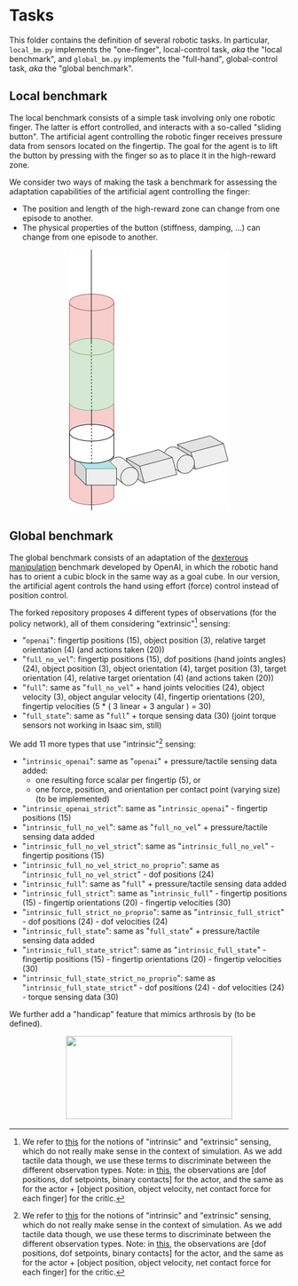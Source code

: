# Tasks

This folder contains the definition of several robotic tasks. In particular, `local_bm.py` implements the "one-finger", local-control task, *aka* the "local benchmark", and `global_bm.py` implements the "full-hand", global-control task, *aka* the "global benchmark".

## Local benchmark

The local benchmark consists of a simple task involving only one robotic finger. The latter is effort controlled, and interacts with a so-called "sliding button". The artificial agent controlling the robotic finger receives pressure data from sensors located on the fingertip. The goal for the agent is to lift the button by pressing with the finger so as to place it in the high-reward zone. 

We consider two ways of making the task a benchmark for assessing the adaptation capabilities of the artificial agent controlling the finger:
- The position and length of the high-reward zone can change from one episode to another.
- The physical properties of the button (stiffness,  damping, ...) can change from one episode to another.

<p align="center">
  <img src="images/local_bm_img.jpg" />
</p>


## Global benchmark

The global benchmark consists of an adaptation of the [dexterous manipulation](https://arxiv.org/abs/1808.00177) benchmark developed by OpenAI, in which the robotic hand has to orient a cubic block in the same way as a goal cube. In our version, the artificial agent controls the hand using effort (force) control instead of position control.

The forked repository proposes 4 different types of observations (for the policy network), all of them considering "extrinsic"[^1] sensing:

- "`openai`": fingertip positions (15), object position (3), relative target orientation (4) (and actions taken (20))
- "`full_no_vel`": fingertip positions (15), dof positions (hand joints angles) (24), object position (3), object orientation (4), target position (3), target orientation (4), relative target orientation (4) (and actions taken (20))
- "`full`": same as "`full_no_vel`" + hand joints velocities (24), object velocity (3), object angular velocity (4), fingertip orientations (20), fingertip velocities (5 * ( 3 linear + 3 angular ) = 30) 
- "`full_state`": same as "`full`" + torque sensing data (30) (joint torque sensors not working in Isaac sim, still)
  
We add 11 more types that use "intrinsic"[^1] sensing:

- "`intrinsic_openai`": same as "`openai`" + pressure/tactile sensing data added:
    - one resulting force scalar per fingertip (5), or
    - one force, position, and orientation per contact point (varying size)  (to be implemented)
- "`intrinsic_openai_strict`": same as "`intrinsic_openai`" - fingertip positions (15)
- "`intrinsic_full_no_vel`": same as "`full_no_vel`" + pressure/tactile sensing data added
- "`intrinsic_full_no_vel_strict`": same as "`intrinsic_full_no_vel`" - fingertip positions (15)
- "`intrinsic_full_no_vel_strict_no_proprio`": same as "`intrinsic_full_no_vel_strict`" - dof positions (24) 
- "`intrinsic_full`": same as "`full`" + pressure/tactile sensing data added
- "`intrinsic_full_strict`": same as "`intrinsic_full`" - fingertip positions (15) - fingertip orientations (20) - fingertip velocities (30)
- "`intrinsic_full_strict_no_proprio`": same as "`intrinsic_full_strict`" - dof positions (24) - dof velocities (24)
- "`intrinsic_full_state`": same as "`full_state`" + pressure/tactile sensing data added
- "`intrinsic_full_state_strict`": same as "`intrinsic_full_state`" - fingertip positions (15) - fingertip orientations (20) - fingertip velocities (30)
- "`intrinsic_full_state_strict_no_proprio`": same as "`intrinsic_full_state_strict`" - dof positions (24) - dof velocities (24) - torque sensing data (30)

We further add a "handicap" feature that mimics arthrosis by (to be defined).

<p align="center">
  <img src="https://user-images.githubusercontent.com/34286328/171454160-8cb6739d-162a-4c84-922d-cda04382633f.gif" width="300" height="150"/>
</p>

[^1]: We refer to [this](https://sbrl.cs.columbia.edu/) for the notions of "intrinsic" and "extrinsic" sensing, which do not really make sense in the context of simulation. As we add tactile data though, we use these terms to discriminate between the different observation types. Note: in [this](https://sbrl.cs.columbia.edu/), the observations are [dof positions, dof setpoints, binary contacts] for the actor, and the same as for the actor + [object position, object velocity, net contact force for each finger] for the critic.
